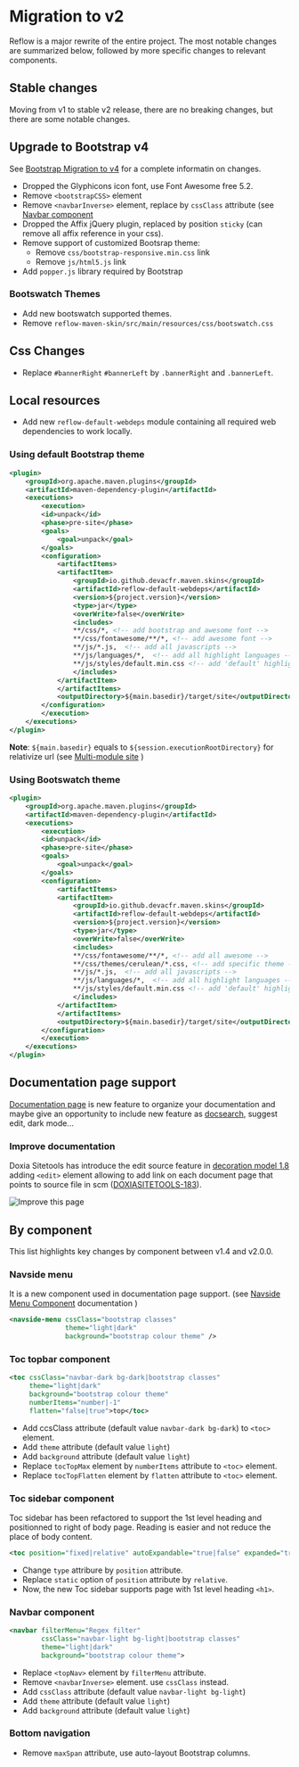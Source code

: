 # Migration to v2

Reflow is a major rewrite of the entire project. The most notable changes are summarized below, followed by more specific changes to relevant components.

## Stable changes

Moving from v1 to stable v2 release, there are no breaking changes, but there are some notable changes.

## Upgrade to Bootstrap v4

See [Bootstrap Migration to v4][bootstrap-migration] for a complete informatin on changes.

- Dropped the Glyphicons icon font, use Font Awesome free 5.2.
- Remove `<bootstrapCSS>` element
- Remove `<navbarInverse>` element, replace by `cssClass` attribute (see [Navbar component](#migration_toc_navbar_component)
- Dropped the Affix jQuery plugin, replaced by position `sticky` (can remove all affix reference in your css).
- Remove support of customized Bootsrap theme:
    - Remove `css/bootstrap-responsive.min.css` link
    - Remove `js/html5.js` link
- Add `popper.js` library required by Bootstrap

### Bootswatch Themes

- Add new bootswatch supported themes.
- Remove `reflow-maven-skin/src/main/resources/css/bootswatch.css`

## Css Changes

- Replace `#bannerRight` `#bannerLeft` by `.bannerRight` and `.bannerLeft`.

## Local resources

- Add new `reflow-default-webdeps` module containing all required web dependencies to work locally.

### Using default Bootstrap theme

```xml
<plugin>
    <groupId>org.apache.maven.plugins</groupId>
    <artifactId>maven-dependency-plugin</artifactId>
    <executions>
        <execution>
        <id>unpack</id>
        <phase>pre-site</phase>
        <goals>
            <goal>unpack</goal>
        </goals>
        <configuration>
            <artifactItems>
            <artifactItem>
                <groupId>io.github.devacfr.maven.skins</groupId>
                <artifactId>reflow-default-webdeps</artifactId>
                <version>${project.version}</version>
                <type>jar</type>
                <overWrite>false</overWrite>
                <includes>
                **/css/*, <!-- add bootstrap and awesome font -->
                **/css/fontawesome/**/*, <!-- add awesome font -->
                **/js/*.js,  <!-- add all javascripts -->
                **/js/languages/*,  <!-- add all highlight languages -->
                **/js/styles/default.min.css <!-- add 'default' highlight style -->
                </includes>
            </artifactItem>
            </artifactItems>
            <outputDirectory>${main.basedir}/target/site</outputDirectory>
        </configuration>
        </execution>
    </executions>
</plugin>
```

**Note**: `${main.basedir}` equals to `${session.executionRootDirectory}` for relativize url (see [Multi-module site][multi-module] )

### Using Bootswatch theme

```xml
<plugin>
    <groupId>org.apache.maven.plugins</groupId>
    <artifactId>maven-dependency-plugin</artifactId>
    <executions>
        <execution>
        <id>unpack</id>
        <phase>pre-site</phase>
        <goals>
            <goal>unpack</goal>
        </goals>
        <configuration>
            <artifactItems>
            <artifactItem>
                <groupId>io.github.devacfr.maven.skins</groupId>
                <artifactId>reflow-default-webdeps</artifactId>
                <version>${project.version}</version>
                <type>jar</type>
                <overWrite>false</overWrite>
                <includes>
                **/css/fontawesome/**/*, <!-- add all awesome -->
                **/css/themes/cerulean/*.css, <!-- add specific theme -->
                **/js/*.js,  <!-- add all javascripts -->
                **/js/languages/*,  <!-- add all highlight languages -->
                **/js/styles/default.min.css <!-- add 'default' highlight style -->
                </includes>
            </artifactItem>
            </artifactItems>
            <outputDirectory>${main.basedir}/target/site</outputDirectory>
        </configuration>
        </execution>
    </executions>
</plugin>
```

## Documentation page support

[Documentation page][documentation-page] is new feature to organize your documentation and maybe give an opportunity to include new feature as [docsearch][docsearch], suggest edit, dark mode...

[documentation-page]: #documentation-support
[docsearch]: [https://community.algolia.com/docsearch/]

### Improve documentation

Doxia Sitetools has introduce the edit source feature in [decoration model 1.8][decoration-model] adding `<edit>` element allowing to add link on each document page that points to source file in scm ([DOXIASITETOOLS-183][DOXIASITETOOLS-183]).

![Improve this page](images/improve-this-page.png)

[DOXIASITETOOLS-183]: https://issues.apache.org/jira/browse/DOXIASITETOOLS-183
[decoration-model]: https://maven.apache.org/doxia/doxia-sitetools/doxia-decoration-model/decoration.html

## By component

This list highlights key changes by component between v1.4 and v2.0.0.

### Navside menu

It is a new component used in documentation page support. (see [Navside Menu Component][navside-doc] documentation )

```xml
<navside-menu cssClass="bootstrap classes"
              theme="light|dark"
              background="bootstrap colour theme" />
```

[navside-doc]: reflow-documentation.html#components-navside-menu

### Toc topbar component

```xml
<toc cssClass="navbar-dark bg-dark|bootstrap classes"
     theme="light|dark"
     background="bootstrap colour theme"
     numberItems="number|-1" 
     flatten="false|true">top</toc>
```

- Add ccsClass attribute (default value `navbar-dark bg-dark`) to `<toc>` element.
- Add `theme` attribute (default value `light`)
- Add `background` attribute (default value `light`)
- Replace `tocTopMax` element by `numberItems` attribute to `<toc>` element.
- Replace `tocTopFlatten` element by `flatten` attribute to `<toc>` element.

### Toc sidebar component

Toc sidebar has been refactored to support the 1st level heading and positionned to right of body page. Reading is easier and not reduce the place of body content.

```xml
<toc position="fixed|relative" autoExpandable="true|false" expanded="true|false">sidebar</toc>
```

- Change `type` attribure by `position` attribute.
- Replace `static` option of `position` attribute by `relative`.
- Now, the new Toc sidebar supports page with 1st level heading `<h1>`.

### Navbar component

```xml
<navbar filterMenu="Regex filter"
        cssClass="navbar-light bg-light|bootstrap classes"
        theme="light|dark"
        background="bootstrap colour theme">
```

- Replace `<topNav>` element by `filterMenu` attribute.
- Remove `<navbarInverse>` element. use `cssClass` instead.
- Add `cssClass` attribute (default value `navbar-light bg-light`)
- Add `theme` attribute (default value `light`)
- Add `background` attribute (default value `light`)

[multi-module]: reflow-documentation.html#multi-module.html
[bootstrap-migration]: https://getbootstrap.com/docs/4.1/migration

### Bottom navigation

- Remove `maxSpan` attribute, use auto-layout Bootstrap columns.

